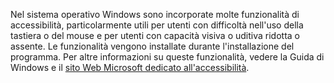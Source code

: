 Nel sistema operativo Windows sono incorporate molte funzionalità di accessibilità, particolarmente utili per utenti con difficoltà nell'uso della tastiera o del mouse e per utenti con capacità visiva o uditiva ridotta o assente. Le funzionalità vengono installate durante l'installazione del programma. Per altre informazioni su queste funzionalità, vedere la Guida di Windows e il [sito Web Microsoft dedicato all'accessibilità](http://go.microsoft.com/fwlink/?LinkId=8431).

<!--HONumber=May16_HO1-->


